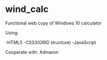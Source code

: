 # wind_calc
Functional web copy of Windows 10 calculator

Using:

-HTML5
-CSS3(GRID structure)
-JavaScript

Cooperate with:
Admaron
